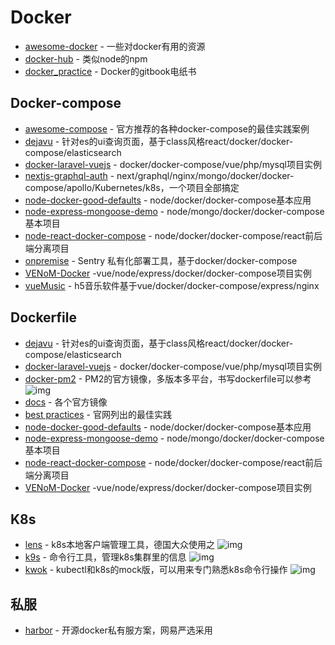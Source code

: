 # Docker

- [awesome-docker](https://github.com/veggiemonk/awesome-docker) - 一些对docker有用的资源
- [docker-hub](https://hub.docker.com/) - 类似node的npm
- [docker_practice](https://github.com/yeasy/docker_practice) - Docker的gitbook电纸书

## Docker-compose

- [awesome-compose](https://github.com/docker/awesome-compose) - 官方推荐的各种docker-compose的最佳实践案例
- [dejavu](https://github.com/appbaseio/dejavu) - 针对es的ui查询页面，基于class风格react/docker/docker-compose/elasticsearch
- [docker-laravel-vuejs](https://github.com/gliterd/docker-laravel-vuejs) - docker/docker-compose/vue/php/mysql项目实例
- [nextjs-graphql-auth](https://github.com/nreoch25/nextjs-graphql-auth) - next/graphql/nginx/mongo/docker/docker-compose/apollo/Kubernetes/k8s，一个项目全部搞定
- [node-docker-good-defaults](https://github.com/BretFisher/node-docker-good-defaults) - node/docker/docker-compose基本应用
- [node-express-mongoose-demo](https://github.com/madhums/node-express-mongoose-demo) - node/mongo/docker/docker-compose基本项目
- [node-react-docker-compose](https://github.com/mrcoles/node-react-docker-compose) - node/docker/docker-compose/react前后端分离项目
- [onpremise](https://github.com/getsentry/onpremise) - Sentry 私有化部署工具，基于docker/docker-compose
- [VENoM-Docker](https://github.com/jamesaud/VENoM-Docker) -vue/node/express/docker/docker-compose项目实例
- [vueMusic](https://github.com/xieyezi/vueMusic) - h5音乐软件基于vue/docker/docker-compose/express/nginx

## Dockerfile

- [dejavu](https://github.com/appbaseio/dejavu) - 针对es的ui查询页面，基于class风格react/docker/docker-compose/elasticsearch
- [docker-laravel-vuejs](https://github.com/gliterd/docker-laravel-vuejs) - docker/docker-compose/vue/php/mysql项目实例
- [docker-pm2](https://github.com/keymetrics/docker-pm2) -  PM2的官方镜像，多版本多平台，书写dockerfile可以参考 ![img](https://img.shields.io/github/stars/keymetrics/docker-pm2)
- [docs](https://github.com/docker-library/docs) - 各个官方镜像
- [best practices](https://docs.docker.com/develop/develop-images/dockerfile_best-practices/) - 官网列出的最佳实践
- [node-docker-good-defaults](https://github.com/BretFisher/node-docker-good-defaults) - node/docker/docker-compose基本应用
- [node-express-mongoose-demo](https://github.com/madhums/node-express-mongoose-demo) - node/mongo/docker/docker-compose基本项目
- [node-react-docker-compose](https://github.com/mrcoles/node-react-docker-compose) - node/docker/docker-compose/react前后端分离项目
- [VENoM-Docker](https://github.com/jamesaud/VENoM-Docker) -vue/node/express/docker/docker-compose项目实例

## K8s

- [lens](https://github.com/lensapp/lens) - k8s本地客户端管理工具，德国大众使用之 ![img](https://img.shields.io/github/stars/lensapp/lens)
- [k9s](https://github.com/derailed/k9s) - 命令行工具，管理k8s集群里的信息 ![img](https://img.shields.io/github/stars/derailed/k9s)
- [kwok](https://github.com/kubernetes-sigs/kwok) - kubectl和k8s的mock版，可以用来专门熟悉k8s命令行操作 ![img](https://img.shields.io/github/stars/kubernetes-sigs/kwok)

## 私服

- [harbor](https://github.com/goharbor/harbor) - 开源docker私有服方案，网易严选采用
